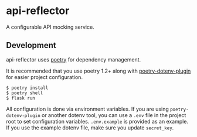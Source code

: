 # api-reflector

A configurable API mocking service.

## Development

api-reflector uses [poetry](https://python-poetry.org) for dependency
management.

It is recommended that you use poetry 1.2+ along with
[poetry-dotenv-plugin](https://github.com/mpeteuil/poetry-dotenv-plugin) for
easier project configuration.

```shell
$ poetry install
$ poetry shell
$ flask run
```

All configuration is done via environment variables. If you are using
`poetry-dotenv-plugin` or another dotenv tool, you can use a `.env` file in the
project root to set configuration variables. `.env.example` is provided as an
example. If you use the example dotenv file, make sure you update `secret_key`.
